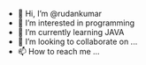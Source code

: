 - 👋 Hi, I’m @rudankumar
- 👀 I’m interested in programming  
- 🌱 I’m currently learning JAVA
- 💞️ I’m looking to collaborate on ...
- 📫 How to reach me ...

<!---
rudankumar/rudankumar is a ✨ special ✨ repository because its `README.md` (this file) appears on your GitHub profile.
You can click the Preview link to take a look at your changes.
--->
